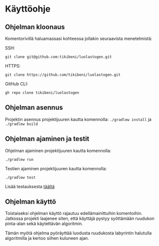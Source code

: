# Käyttöohje

## Ohjelman kloonaus
Komentorivillä haluamassasi kohteessa jollakin seuraavista menetelmistä:

SSH: 
```
git clone git@github.com:tikibeni/luolastogen.git
```

HTTPS:
```
git clone https://github.com/tikibeni/luolastogen.git
```

GitHub CLI:
```
gh repo clone tikibeni/luolastogen
```

## Ohjelman asennus

Projektin asennus projektijuuren kautta komennolla: `./gradlew install` ja `./gradlew build`

## Ohjelman ajaminen ja testit

Ohjelman ajaminen projektijuuren kautta komennolla: 
```
./gradlew run
```

Testien ajaminen projektijuuren kautta komennolla:
```
./gradlew test
```

Lisää testauksesta [täältä](testaus.md)


## Ohjelman käyttö

Toistaiseksi ohjelman käyttö rajautuu edellämainittuihin komentoihin. Jatkossa projekti laajenee
siten, että käyttäjä pystyy syöttämään ruudukon pinta-alan sekä käytettävän algoritmin.

Tämän myötä ohjelma pyöräyttää luodusta ruudukosta labyrintin halutulla algoritmilla ja kertoo siihen kuluneen ajan.
